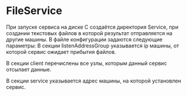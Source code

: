 # FileService
При запуске сервиса на диске C создаётся директория Service, при создании текстовых файлов в которой результат отправляется на другие
машины.
В файле конфигурации задаются следующие параметры:
  В секции listenAddressGroup указывается ip машины, от которой сервис ожидает прибытия файлов.

  В секции client перечислены все узлы, которым данный сервис отсылает данные.
  
  В секции service указывается адрес машины, на которой установлен сервис.
